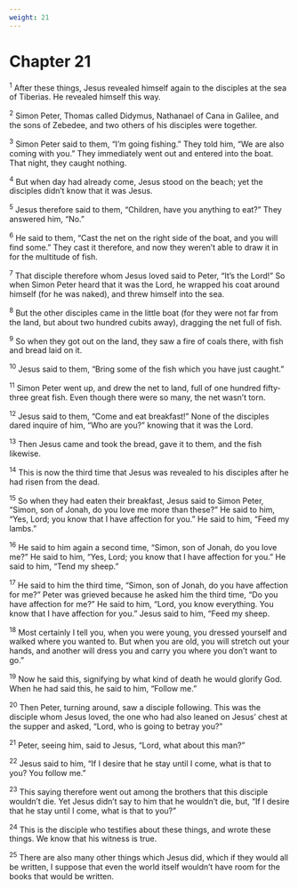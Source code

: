 ```yaml
---
weight: 21
---
```


# Chapter 21

<sup>1</sup> After these things, Jesus revealed himself again to the disciples at the sea of Tiberias. He revealed himself this way. 

<sup>2</sup> Simon Peter, Thomas called Didymus, Nathanael of Cana in Galilee, and the sons of Zebedee, and two others of his disciples were together. 

<sup>3</sup> Simon Peter said to them, “I’m going fishing.” They told him, “We are also coming with you.” They immediately went out and entered into the boat. That night, they caught nothing. 

<sup>4</sup> But when day had already come, Jesus stood on the beach; yet the disciples didn’t know that it was Jesus. 

<sup>5</sup> Jesus therefore said to them, “Children, have you anything to eat?” They answered him, “No.” 

<sup>6</sup> He said to them, “Cast the net on the right side of the boat, and you will find some.” They cast it therefore, and now they weren’t able to draw it in for the multitude of fish. 

<sup>7</sup> That disciple therefore whom Jesus loved said to Peter, “It’s the Lord!” So when Simon Peter heard that it was the Lord, he wrapped his coat around himself (for he was naked), and threw himself into the sea. 

<sup>8</sup> But the other disciples came in the little boat (for they were not far from the land, but about two hundred cubits away), dragging the net full of fish. 

<sup>9</sup> So when they got out on the land, they saw a fire of coals there, with fish and bread laid on it. 

<sup>10</sup> Jesus said to them, “Bring some of the fish which you have just caught.” 

<sup>11</sup> Simon Peter went up, and drew the net to land, full of one hundred fifty-three great fish. Even though there were so many, the net wasn’t torn. 

<sup>12</sup> Jesus said to them, “Come and eat breakfast!” None of the disciples dared inquire of him, “Who are you?” knowing that it was the Lord. 

<sup>13</sup> Then Jesus came and took the bread, gave it to them, and the fish likewise. 

<sup>14</sup> This is now the third time that Jesus was revealed to his disciples after he had risen from the dead. 

<sup>15</sup> So when they had eaten their breakfast, Jesus said to Simon Peter, “Simon, son of Jonah, do you love me more than these?” He said to him, “Yes, Lord; you know that I have affection for you.” He said to him, “Feed my lambs.” 

<sup>16</sup> He said to him again a second time, “Simon, son of Jonah, do you love me?” He said to him, “Yes, Lord; you know that I have affection for you.” He said to him, “Tend my sheep.” 

<sup>17</sup> He said to him the third time, “Simon, son of Jonah, do you have affection for me?” Peter was grieved because he asked him the third time, “Do you have affection for me?” He said to him, “Lord, you know everything. You know that I have affection for you.” Jesus said to him, “Feed my sheep. 

<sup>18</sup> Most certainly I tell you, when you were young, you dressed yourself and walked where you wanted to. But when you are old, you will stretch out your hands, and another will dress you and carry you where you don’t want to go.” 

<sup>19</sup> Now he said this, signifying by what kind of death he would glorify God. When he had said this, he said to him, “Follow me.” 

<sup>20</sup> Then Peter, turning around, saw a disciple following. This was the disciple whom Jesus loved, the one who had also leaned on Jesus’ chest at the supper and asked, “Lord, who is going to betray you?” 

<sup>21</sup> Peter, seeing him, said to Jesus, “Lord, what about this man?” 

<sup>22</sup> Jesus said to him, “If I desire that he stay until I come, what is that to you? You follow me.” 

<sup>23</sup> This saying therefore went out among the brothers that this disciple wouldn’t die. Yet Jesus didn’t say to him that he wouldn’t die, but, “If I desire that he stay until I come, what is that to you?” 

<sup>24</sup> This is the disciple who testifies about these things, and wrote these things. We know that his witness is true. 

<sup>25</sup> There are also many other things which Jesus did, which if they would all be written, I suppose that even the world itself wouldn’t have room for the books that would be written. 

